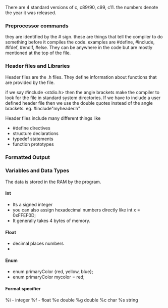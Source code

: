 There are 4 standard versions of c, c89/90, c99, c11. the numbers denote the year it was released. 


### Preprocessor commands

they are identified by the # sign. these are things that tell the compiler to do something before it compiles the code. examples are #define, #include, #ifdef, #endif, #else.
They can be anywhere in the code but are mostly mentioned at the top of the file.

### Header files and Libraries

Header files are the .h files. They define information about functions that are provided by the file.

if we say #include <stdio.h> then the angle brackets make the compiler to look for the file in standard system directories. 
If we have to include a user defined header file then we use the double quotes instead of the angle brackets. eg. #include"myheader.h"

Header files include many different things like
- #define directives
- structure declarations
- typedef statements
- function prototypes

### Formatted Output


### Variables and Data Types

The data is stored in the RAM by the program.
#### Int
- Its a signed integer
- you can also assign hexadecimal numbers directly like int x = 0xFFEF0D;
- It generally takes 4 bytes of memory.
#### Float
- decimal places numbers
- 
#### Enum
- enum primaryColor {red, yellow, blue};
- enum primaryColor mycolor = red;


#### Format specifier

%i - integer
%f - float
%e double
%g double
%c char
%s string
